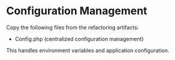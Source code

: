 # Configuration Management

Copy the following files from the refactoring artifacts:
- Config.php (centralized configuration management)

This handles environment variables and application configuration.

